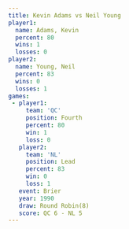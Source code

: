 ```yaml
---
title: Kevin Adams vs Neil Young
player1:            
  name: Adams, Kevin
  percent: 80       
  wins: 1           
  losses: 0         
player2:            
  name: Young, Neil 
  percent: 83       
  wins: 0           
  losses: 1         
games:
 - player1:          
     team: 'QC'      
     position: Fourth
     percent: 80     
     win: 1          
     loss: 0         
   player2:        
     team: 'NL'    
     position: Lead
     percent: 83   
     win: 0        
     loss: 1       
   event: Brier        
   year: 1990          
   draw: Round Robin(8)
   score: QC 6 - NL 5  
---
```

